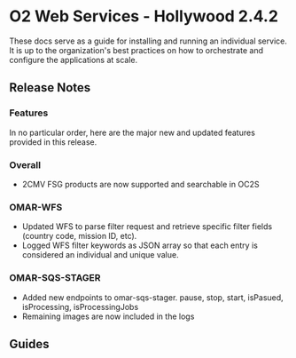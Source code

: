 # O2 Web Services - Hollywood 2.4.2

These docs serve as a guide for installing and running an individual service. It is up to the organization's best practices on how to orchestrate and configure the applications at scale.

## Release Notes

### Features

In no particular order, here are the major new and updated features provided in this release.

### Overall

- 2CMV FSG products are now supported and searchable in OC2S

### OMAR-WFS
- Updated WFS to parse filter request and retrieve specific filter fields (country code, mission ID, etc).
- Logged WFS filter keywords as JSON array so that each entry is considered an individual and unique value.

### OMAR-SQS-STAGER
- Added new endpoints to omar-sqs-stager. pause, stop, start, isPasued, isProcessing, isProcessingJobs
- Remaining images are now included in the logs

## Guides